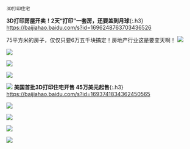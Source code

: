 ```note
3D打印住宅
```
**3D打印房屋开卖！2天“打印”一套房，还要盖到月球**{:.h3}<br>
<https://baijiahao.baidu.com/s?id=1696248763703436526>

75平方米的房子，仅仅只要6万五千块搞定！房地产行业这是要变天啊！
![](http://pic.rmb.bdstatic.com/bjh/down/e74dea2bdbecc31d45d9ce217df485ef.gif)

![](http://pics2.baidu.com/feed/7c1ed21b0ef41bd5eed7c8d67ed7cfc339db3d24.jpeg?token=8694b76285a32f205fd485b8063af2f0)

![](http://pics3.baidu.com/feed/d50735fae6cd7b891242da5f3a290cafd8330ed1.png?token=088b418497999771237a19d54a0263a7)

![](http://pic.rmb.bdstatic.com/bjh/down/ebb32bbc8261b1a12d5852313a12a83d.gif)

![](http://pics2.baidu.com/feed/c2cec3fdfc039245169c46b7aa99eaca7d1e2576.jpeg?token=b65a6727e432b165b73c364f89632900)
**美国首批3D打印住宅开售 45万美元起售**{:.h3}<br>
<https://baijiahao.baidu.com/s?id=1693741834362450565>

![](http://pics4.baidu.com/feed/d50735fae6cd7b89cc6a50ac064b68afd9330e15.png?token=bc86166599ded333a878f2715731f597)

<img src="http://pics4.baidu.com/feed/d50735fae6cd7b89cc6a50ac064b68afd9330e15.png?token=bc86166599ded333a878f2715731f597">

![](
  http://pics4.baidu.com/feed/d50735fae6cd7b89cc6a50ac064b68afd9330e15.png?token=bc86166599ded333a878f2715731f597
  )

<img src="
http://pics4.baidu.com/feed/d50735fae6cd7b89cc6a50ac064b68afd9330e15.png?token=bc86166599ded333a878f2715731f597
">
